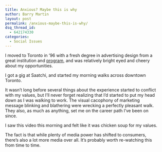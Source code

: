 ```yaml
---
title: Anxious? Maybe this is why
author: Barry Martin
layout: post
permalink: /anxious-maybe-this-is-why/
dsq_thread_id:
  - 642174330
categories:
  - Social Issues
---
```

I moved to Toronto in &#8217;96 with a fresh degree in advertising design from a great institution and [program][1], and was relatively bright eyed and cheery about my opportunities.

I got a gig at Saatchi, and started my morning walks across downtown Toronto.

It wasn&#8217;t long before several things about the experience started to conflict with my values, but I&#8217;ll never forget realizing that I&#8217;d started to put my head down as I was walking to work. The visual cacophony of marketing message blinking and blathering were wrecking a perfectly pleasant walk. They also, as much as anything, set me on the career path I&#8217;ve been on since.

I saw this video this morning and felt like it was chicken soup for my values.



The fact is that while plenty of media power has shifted to consumers, there&#8217;s also a lot more media over all. It&#8217;s probably worth re-watching this from time to time.

 [1]: http://vpa.syr.edu/ "Syracuse University School of Visual and Performing Arts"